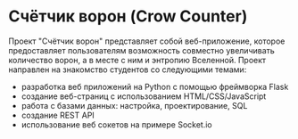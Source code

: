 # Счётчик ворон (Crow Counter)

Проект "Счётчик ворон" представляет собой веб-приложение, которое предоставляет пользователям возможность совместно увеличивать количество ворон, а в месте с ним и энтропию Вселенной. 
Проект направлен на знакомство студентов со следующими темами:
- разработка веб приложений на Python с помощью фреймворка Flask
- создание веб-страниц с использованием HTML/CSS/JavaScript
- работа с базами данных: настройка, проектирование, SQL
- создание REST API
- использование веб сокетов на примере Socket.io
